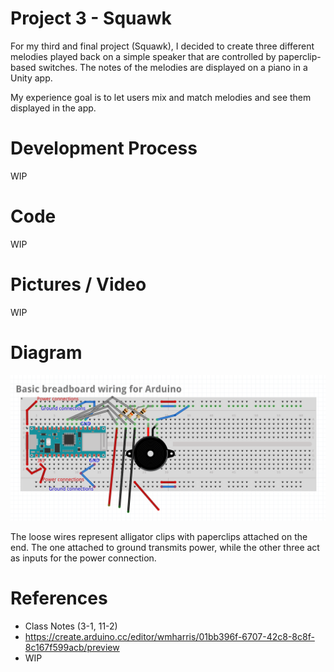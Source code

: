 # Project 3 - Squawk

For my third and final project (Squawk), I decided to create three different melodies played back on a simple speaker that are controlled by paperclip-based switches. The notes of the melodies are displayed on a piano in a Unity app.

My experience goal is to let users mix and match melodies and see them displayed in the app.

# Development Process

WIP

# Code

WIP

# Pictures / Video

WIP

# Diagram

![Diagram of the top-down view](https://github.com/MIDIManNoah/IGME-470-Journals/blob/main/P3%20Squawk/PComp%20-%20P3%20Squawk%20Diagram.png?raw=true)

The loose wires represent alligator clips with paperclips attached on the end. The one attached to ground transmits power, while the other three act as inputs for the power connection.

# References

- Class Notes (3-1, 11-2)
- https://create.arduino.cc/editor/wmharris/01bb396f-6707-42c8-8c8f-8c167f599acb/preview
- WIP

